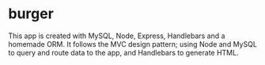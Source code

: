 # burger
 This app is created with MySQL, Node, Express, Handlebars and a homemade ORM. It follows the MVC design pattern; using Node and MySQL to query and route data to the app, and Handlebars to generate HTML.